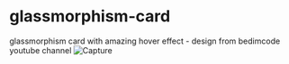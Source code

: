 # glassmorphism-card
glassmorphism card with amazing hover effect - design from bedimcode youtube channel
![Capture](https://user-images.githubusercontent.com/95019708/167317785-7427a1a6-297b-4a77-a0f6-ce5a9d443682.PNG)
